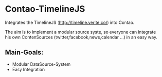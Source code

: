 Contao-TimelineJS
=================

Integrates the TimelineJS (http://timeline.verite.co/) into Contao.

The aim is to implement a modular source syste, so everyone can integrate his own ContenSources (twitter,facebook,news,calendar ...) in an easy way. 

## Main-Goals:
- Modular DataSource-System
- Easy Integration

